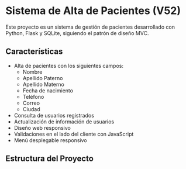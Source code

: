 # Sistema de Alta de Pacientes (V52)

Este proyecto es un sistema de gestión de pacientes desarrollado con Python, Flask y SQLite, siguiendo el patrón de diseño MVC.

## Características

- Alta de pacientes con los siguientes campos:
  - Nombre
  - Apellido Paterno
  - Apellido Materno
  - Fecha de nacimiento
  - Teléfono
  - Correo
  - Ciudad
- Consulta de usuarios registrados
- Actualización de información de usuarios
- Diseño web responsivo
- Validaciones en el lado del cliente con JavaScript
- Menú desplegable responsivo

## Estructura del Proyecto

